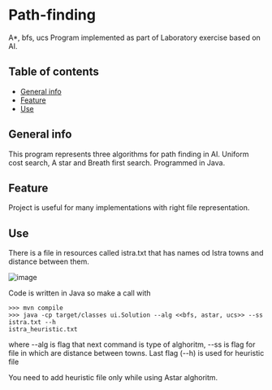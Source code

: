 # Path-finding
A*, bfs, ucs
Program implemented as part of Laboratory exercise based on AI.


## Table of contents
* [General info](#general-info)
* [Feature](#feature)
* [Use](#use)

## General info
This program represents three algorithms for path finding in AI. Uniform cost search, A star and Breath first search. 
Programmed in Java.


## Feature
Project is useful for many implementations with right file representation.

## Use
There is a file in resources called istra.txt that has names od Istra towns and distance between them. 

![image](https://user-images.githubusercontent.com/62765687/163183056-ca123eee-ac08-49e4-9975-46f535ae1984.png)

Code is written in Java so make a call with 
```
>>> mvn compile
>>> java -cp target/classes ui.Solution --alg <<bfs, astar, ucs>> --ss istra.txt --h
istra_heuristic.txt
```
where --alg is flag that next command is type of alghoritm, --ss is flag for file in which are distance between towns. 
Last flag (--h) is used for heuristic file

You need to add heuristic file only while using Astar alghoritm.
